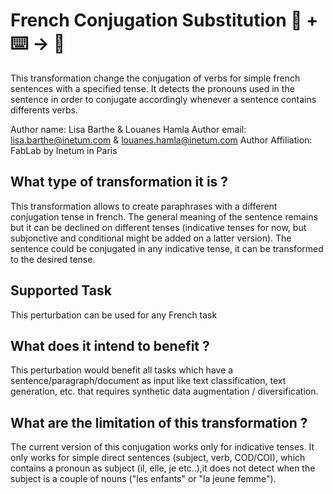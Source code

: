 # French Conjugation Substitution 🦎  + ⌨️ → 🐍

This transformation change the conjugation of verbs for simple french sentences with a specified tense. It detects the pronouns used in the sentence in order to conjugate accordingly whenever a sentence contains differents verbs.


Author name: Lisa Barthe & Louanes Hamla
Author email: lisa.barthe@inetum.com  & louanes.hamla@inetum.com
Author Affiliation: FabLab by Inetum in Paris

## What type of transformation it is ?
This transformation allows to create paraphrases with a different conjugation tense in french. The general meaning of the sentence remains but it can be declined on different tenses (indicative tenses for now, but subjonctive and conditional might be added on a latter version).
The sentence could be conjugated in any indicative tense, it can be transformed to the desired tense.


## Supported Task

This perturbation can be used for any French task

## What does it intend to benefit ?

This perturbation would benefit all tasks which have a sentence/paragraph/document as input like text classification, text generation, etc. that requires synthetic data augmentation / diversification.

## What are the limitation of this transformation ?

The current version of this conjugation works only for indicative tenses.
It only works for simple direct sentences (subject, verb, COD/COI), which contains a pronoun as subject (il, elle, je etc..),it does not detect when the subject is a couple of nouns ("les enfants" or "la jeune femme").